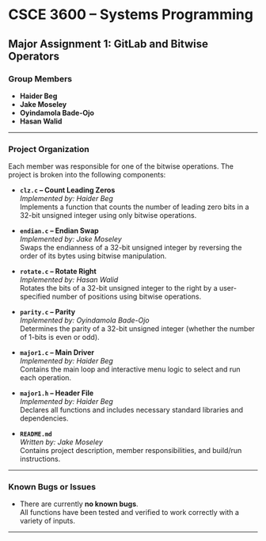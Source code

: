 # CSCE 3600 – Systems Programming  
## Major Assignment 1: GitLab and Bitwise Operators

### Group Members
- **Haider Beg**
- **Jake Moseley**
- **Oyindamola Bade-Ojo**
- **Hasan Walid**

---

### Project Organization

Each member was responsible for one of the bitwise operations. The project is broken into the following components:

- **`clz.c` – Count Leading Zeros**  
  *Implemented by: Haider Beg*  
  Implements a function that counts the number of leading zero bits in a 32-bit unsigned integer using only bitwise operations.

- **`endian.c` – Endian Swap**  
  *Implemented by: Jake Moseley*  
  Swaps the endianness of a 32-bit unsigned integer by reversing the order of its bytes using bitwise manipulation.

- **`rotate.c` – Rotate Right**  
  *Implemented by: Hasan Walid*  
  Rotates the bits of a 32-bit unsigned integer to the right by a user-specified number of positions using bitwise operations.

- **`parity.c` – Parity**  
  *Implemented by: Oyindamola Bade-Ojo*  
  Determines the parity of a 32-bit unsigned integer (whether the number of 1-bits is even or odd).

- **`major1.c` – Main Driver**  
  *Implemented by: Haider Beg*  
  Contains the main loop and interactive menu logic to select and run each operation.

- **`major1.h` – Header File**  
  *Implemented by: Haider Beg*  
  Declares all functions and includes necessary standard libraries and dependencies.

- **`README.md`**  
  *Written by: Jake Moseley*  
  Contains project description, member responsibilities, and build/run instructions.

---

### Known Bugs or Issues

- There are currently **no known bugs**.  
  All functions have been tested and verified to work correctly with a variety of inputs.

---
